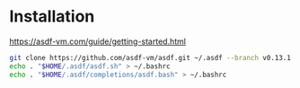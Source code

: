 # Installation

<https://asdf-vm.com/guide/getting-started.html>

```bash []
git clone https://github.com/asdf-vm/asdf.git ~/.asdf --branch v0.13.1
echo . "$HOME/.asdf/asdf.sh" > ~/.bashrc
echo . "$HOME/.asdf/completions/asdf.bash" > ~/.bashrc
```

<span class="img_background" style="--top: -20%; --left: -290px; --width: 350px; --height: 500px; --image: url('assets/img/illustrations/crop/Devfest_2023_Petite_iLLU_Robot_R2D2_basic.png')"></span>
